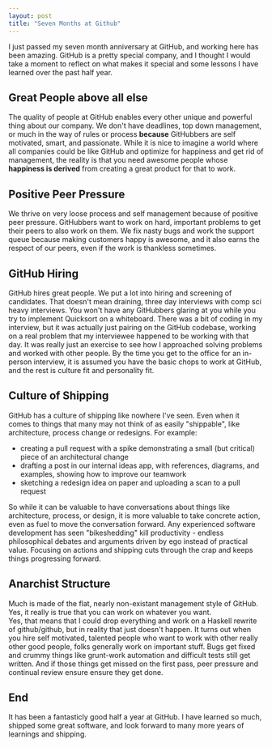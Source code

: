 ```yaml
---
layout: post
title: "Seven Months at Github"
---
```


I just passed my seven month anniversary at GitHub, and working here has been amazing.
GitHub is a pretty special company, and I thought I would take a moment to reflect on what makes 
it special and some lessons I have learned over the past half year. 

## Great People above all else

The quality of people at GitHub enables every other unique and powerful thing
about our company.  We don't have deadlines, top down management, or much in the way of
rules or process **because** GitHubbers are self motivated, smart, and
passionate.  While it is nice to imagine a world where all companies could be
like GitHub and optimize for happiness and get rid of management, the reality is that you
need awesome people whose **happiness is derived** from creating a great product for that
to work.

## Positive Peer Pressure

We thrive on very loose process and self management because of positive peer pressure.
GitHubbers want to work on hard, important problems to get their peers to also work on them.
We fix nasty bugs and work the support queue because making customers happy is awesome, and it also
earns the respect of our peers, even if the work is thankless sometimes.  

## GitHub Hiring

GitHub hires great people.  We put a lot into hiring and screening of
candidates.  That doesn't mean draining, three day interviews with 
comp sci heavy interviews.  You won't have any GitHubbers glaring at you while you try to implement 
Quicksort on a whiteboard.  There was a bit of coding in my interview, but it
was actually just pairing on the GitHub codebase, working on a real
problem that my interviewee happened to be working with that day.  It was really
just an exercise to see how I approached solving problems and worked with
other people.  By the time you get to the office for an in-person interview,
it is assumed you have the basic chops to work at GitHub, and the rest is culture fit and
personality fit.

## Culture of Shipping

GitHub has a culture of shipping like nowhere I've seen.
Even when it comes to things that many may not think of as easily
"shippable", like architecture, process change or redesigns.  For example:

* creating a pull request with a spike demonstrating a small (but critical) piece of an
  architectural change
* drafting a post in our internal ideas app, with references, diagrams, and examples,
  showing how to improve our teamwork
* sketching a redesign idea on paper and uploading a scan to a pull request

So while it can be valuable to have conversations about things like
architecture, process, or design, it is more valuable to take concrete action,
even as fuel to move the conversation forward.  Any experienced software
development has seen "bikeshedding" kill productivity - endless philosophical debates and 
arguments driven by ego instead of practical value.  Focusing on actions and
shipping cuts through the crap and keeps things progressing forward.

## Anarchist Structure

Much is made of the flat, nearly non-existant management style of GitHub.  
Yes, it really is true that you can work on whatever you want.  
Yes, that means that I could drop everything and work on a Haskell
rewrite of github/github, but in reality that just doesn't happen.  It turns
out when you hire self motivated, talented people who want to work with other
really other good people, folks generally work on important stuff.  Bugs get
fixed and crummy things like grunt-work automation and difficult tests still
get written. And if those things get missed on the first pass, peer pressure and 
continual review ensure ensure they get done.

## End

It has been a fantasticly good half a year at GitHub.  I have learned so much, shipped some
great software, and look forward to many more years of learnings and shipping.
